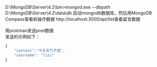 D:\MongoDB\Server\4.2\bin>mongod.exe --dbpath D:\MongoDB\Server\4.2\data\db
启动mongodb数据库，然后用MongoDB Compass查看和操作数据
http://localhost:3000/api/list查看留言数据<br><br>
用postman发送post数据<br>
发送的示例如下：
```javascript
{
    "content":"今天天气不错",
    "username": "lisi"
}
```
